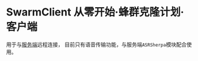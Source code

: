 # SwarmClient 从零开始·蜂群克隆计划·客户端

用于与[服务端](https://github.com/SwarmClone/SwarmClone)远程连接，
目前只有语音传输功能，与服务端`ASRSherpa`模块配合使用。
